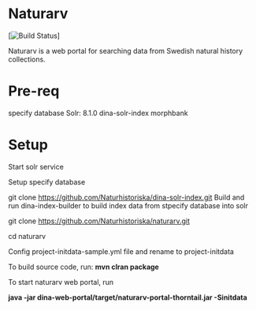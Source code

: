 # Naturarv 
[![Build Status](https://travis-ci.com/Naturhistoriska/naturarv.svg?branch=master)]

Naturarv is a web portal for searching data from Swedish natural history collections.


# Pre-req

specify database
Solr: 8.1.0
dina-solr-index
morphbank
 

# Setup

Start solr service

Setup specify database

git clone https://github.com/Naturhistoriska/dina-solr-index.git
Build and run dina-index-builder to build index data from stpecify database into solr

git clone https://github.com/Naturhistoriska/naturarv.git

cd naturarv

Config project-initdata-sample.yml file and rename to project-initdata

To build source code, run:
**mvn clran package**

To start naturarv web portal, run

**java -jar dina-web-portal/target/naturarv-portal-thorntail.jar -Sinitdata**
 
